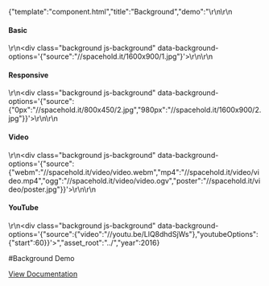 {"template":"component.html","title":"Background","demo":"<style>\r\n\t.background {\r\n\t\twidth: 100%;\r\n\r\n\t\tbackground: #CFD8DC;\r\n\t\tmargin: 0 0 20px;\r\n\t\tpadding-top: 50%;\r\n\t}\r\n</style>\r\n\r\n<h4>Basic</h4>\r\n<div class=\"background js-background\" data-background-options='{\"source\":\"//spacehold.it/1600x900/1.jpg\"}'></div>\r\n\r\n<h4>Responsive</h4>\r\n<div class=\"background js-background\" data-background-options='{\"source\":{\"0px\":\"//spacehold.it/800x450/2.jpg\",\"980px\":\"//spacehold.it/1600x900/2.jpg\"}}'></div>\r\n\r\n<h4>Video</h4>\r\n<div class=\"background js-background\" data-background-options='{\"source\":{\"webm\":\"//spacehold.it/video/video.webm\",\"mp4\":\"//spacehold.it/video/video.mp4\",\"ogg\":\"//spacehold.it/video/video.ogv\",\"poster\":\"//spacehold.it/video/poster.jpg\"}}'></div>\r\n\r\n<h4>YouTube</h4>\r\n<div class=\"background js-background\" data-background-options='{\"source\":{\"video\":\"//youtu.be/LlQ8dhdSjWs\"},\"youtubeOptions\":{\"start\":60}}'></div>","asset_root":"../","year":2016}

 #Background Demo
<p class="back_link"><a href="https://formstone.it/components/background">View Documentation</a></p>